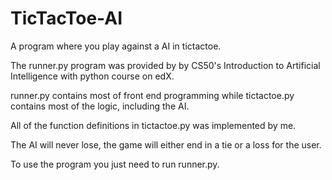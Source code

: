 # TicTacToe-AI
A program where you play against a AI in tictactoe.

The runner.py program was provided by by CS50's Introduction to Artificial Intelligence with python course on edX. 

runner.py contains most of front end programming while tictactoe.py contains most of the logic, including the AI.

All of the function definitions in tictactoe.py was implemented by me.

The AI will never lose, the game will either end in a tie or a loss for the user.

To use the program you just need to run runner.py.